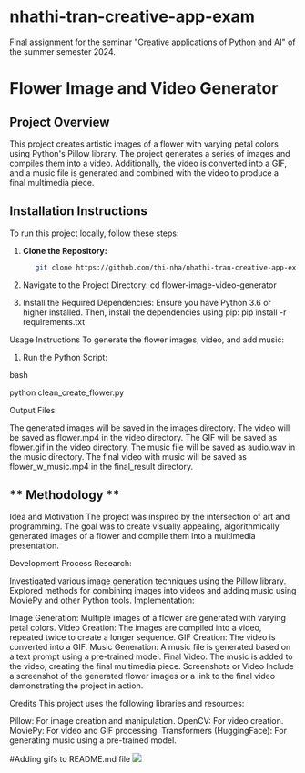 # nhathi-tran-creative-app-exam
Final assignment for the seminar "Creative applications of Python and AI" of the summer semester 2024.

# **Flower Image and Video Generator**

## **Project Overview**
This project creates artistic images of a flower with varying petal colors using Python's Pillow library. The project generates a series of images and compiles them into a video. Additionally, the video is converted into a GIF, and a music file is generated and combined with the video to produce a final multimedia piece.

## **Installation Instructions**
To run this project locally, follow these steps:

1. **Clone the Repository:**
   ```bash
      git clone https://github.com/thi-nha/nhathi-tran-creative-app-exam.git

2. Navigate to the Project Directory:
cd flower-image-video-generator

3. Install the Required Dependencies:
Ensure you have Python 3.6 or higher installed. Then, install the dependencies using pip:
pip install -r requirements.txt

Usage Instructions
To generate the flower images, video, and add music:

1. Run the Python Script:

bash

python clean_create_flower.py


Output Files:

The generated images will be saved in the images directory.
The video will be saved as flower.mp4 in the video directory.
The GIF will be saved as flower.gif in the video directory.
The music file will be saved as audio.wav in the music directory.
The final video with music will be saved as flower_w_music.mp4 in the final_result directory.

## ** Methodology **
Idea and Motivation
The project was inspired by the intersection of art and programming. The goal was to create visually appealing, algorithmically generated images of a flower and compile them into a multimedia presentation.

Development Process
Research:

Investigated various image generation techniques using the Pillow library.
Explored methods for combining images into videos and adding music using MoviePy and other Python tools.
Implementation:

Image Generation: Multiple images of a flower are generated with varying petal colors.
Video Creation: The images are compiled into a video, repeated twice to create a longer sequence.
GIF Creation: The video is converted into a GIF.
Music Generation: A music file is generated based on a text prompt using a pre-trained model.
Final Video: The music is added to the video, creating the final multimedia piece.
Screenshots or Video
Include a screenshot of the generated flower images or a link to the final video demonstrating the project in action.

Credits
This project uses the following libraries and resources:

Pillow: For image creation and manipulation.
OpenCV: For video creation.
MoviePy: For video and GIF processing.
Transformers (HuggingFace): For generating music using a pre-trained model.

#Adding gifs to README.md file
![](QR_to_myVideo.gif)
